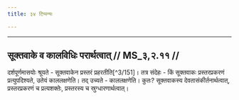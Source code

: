 ```yaml
---
title: ३४ टिप्पन्यः

---
```


[^3/148]: Tait.S. 6.1.4.4

[^3/149]: E2,4: tasmāl

[^3/150]: E2: 4,140; E4: 4,36; E6: 1,173

____________________________________________


## सूक्तवाके व कालविधिः परार्थत्वात् // MS_३,२.११ //

दर्शपूर्णमासयोः श्रूयते - सूक्तवाकेन प्रस्तरं प्रहरतीति[^3/151]। तत्र संदेहः - किं सूक्तवाकः प्रस्तरप्रकरणं प्रत्युपदिश्यते, उतेयं काललक्षणेति। तद् उच्यते - काललक्षणेति। कुतः? सूक्तवाकस्य देवतासंकीर्तनार्थत्वात्, प्रस्तरप्रकरणं च प्रत्यशक्तेः, प्रस्तरस्य च स्रुग्धारणार्थत्वात्।
